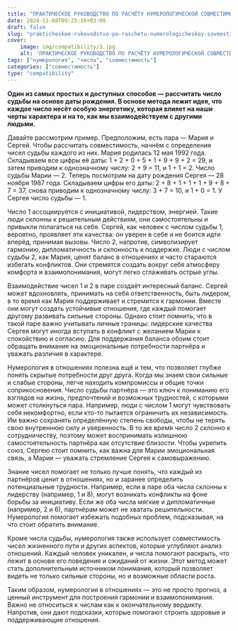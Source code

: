 ```yaml
---
title: "ПРАКТИЧЕСКОЕ РУКОВОДСТВО ПО РАСЧЁТУ НУМЕРОЛОГИЧЕСКОЙ СОВМЕСТИМОСТИ"
date: 2024-11-08T09:25:18+03:00
draft: false
slug: "prakticheskoe-rukovodstvo-po-raschetu-numerologicheskoy-sovmestimosti"
cover:
    image: img/compatibility/3.jpg
    alt: 'ПРАКТИЧЕСКОЕ РУКОВОДСТВО ПО РАСЧЁТУ НУМЕРОЛОГИЧЕСКОЙ СОВМЕСТИМОСТИ'
tags: ["нумерология", "числа", "совместимость"]
categories: ["совместимость"]
type: "compatibility"
---
```


**Один из самых простых и доступных способов — рассчитать число судьбы на основе даты рождения. В основе метода лежит идея, что каждое число несёт особую энергетику, которая влияет на наши черты характера и на то, как мы взаимодействуем с другими людьми.**

Давайте рассмотрим пример. Предположим, есть пара — Мария и Сергей. Чтобы рассчитать совместимость, начнём с определения чисел судьбы каждого из них. Мария родилась 12 мая 1992 года. Складываем все цифры её даты: 1 + 2 + 0 + 5 + 1 + 9 + 9 + 2 = 29, и затем приводим к однозначному числу: 2 + 9 = 11, и 1 + 1 = 2. Число судьбы Марии — 2. Теперь посмотрим на дату рождения Сергея — 28 ноября 1987 года. Складываем цифры его даты: 2 + 8 + 1 + 1 + 1 + 9 + 8 + 7 = 37, снова приводим к однозначному числу: 3 + 7 = 10, и 1 + 0 = 1. У Сергея число судьбы — 1.

Число 1 ассоциируется с инициативой, лидерством, энергией. Такие люди склонны к решительным действиям, они самостоятельны и привыкли полагаться на себя. Сергей, как человек с числом судьбы 1, вероятно, проявляет эти качества: он уверен в себе и не боится идти вперёд, принимая вызовы. Число 2, напротив, символизирует гармонию, дипломатичность и склонность к поддержке. Люди с числом судьбы 2, как Мария, ценят баланс в отношениях и часто стараются избегать конфликтов. Они стремятся создать вокруг себя атмосферу комфорта и взаимопонимания, могут легко сглаживать острые углы.

Взаимодействие чисел 1 и 2 в паре создаёт интересный баланс. Сергей может вдохновлять, принимать на себя ответственность, быть лидером, в то время как Мария поддерживает и стремится к гармонии. Вместе они могут создать устойчивые отношения, где каждый помогает другому развивать сильные стороны. Однако стоит помнить, что в такой паре важно учитывать личные границы: лидерские качества Сергея могут иногда вступать в конфликт с желанием Марии к спокойствию и согласию. Для поддержания баланса обоим стоит обращать внимание на эмоциональные потребности партнёра и уважать различия в характере.

Нумерология в отношениях полезна ещё и тем, что позволяет глубже понять скрытые потребности друг друга. Когда мы знаем свои сильные и слабые стороны, легче находить компромиссы и общие точки соприкосновения. Число судьбы партнёра — это ключ к пониманию его взглядов на жизнь, предпочтений и возможных трудностей, с которыми может столкнуться пара. Например, люди с числом 1 могут чувствовать себя некомфортно, если кто-то пытается ограничить их независимость. Им важно сохранять определённую степень свободы, чтобы не терять свою внутреннюю силу и уверенность. В то же время число 2 склонно к сотрудничеству, поэтому может воспринимать излишнюю самостоятельность партнёра как отсутствие близости. Чтобы укрепить союз, Сергею стоит помнить, как важна для Марии эмоциональная связь, а Марии — уважать стремление Сергея к самовыражению.

Знание чисел помогает не только лучше понять, что каждый из партнёров ценит в отношениях, но и заранее определить потенциальные трудности. Например, если в паре оба числа склонны к лидерству (например, 1 и 8), могут возникать конфликты на фоне борьбы за инициативу. Если же оба числа мягкие и дипломатичные (например, 2 и 6), партнёрам может не хватать решительности. Нумерология помогает избежать подобных проблем, подсказывая, на что стоит обратить внимание.

Кроме числа судьбы, нумерология также использует совместимость чисел жизненного пути и других аспектов, которые углубляют анализ отношений. Каждый человек уникален, и числа помогают раскрыть, что лежит в основе его поведения и ожиданий от жизни. Этот метод может стать дополнительным источником понимания, который позволяет видеть не только сильные стороны, но и возможные области роста.


Таким образом, нумерология в отношениях — это не просто прогноз, а ценный инструмент для построения гармонии и взаимопонимания. Важно не относиться к числам как к окончательному вердикту. Напротив, они дают подсказки, которые помогают строить здоровые и поддерживающие отношения.

